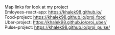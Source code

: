Map links for look at my project <br/>
Emloyees-react-app: https://khalek98.github.io/<br/>
Food-project: https://khalek98.github.io/proj_food<br/>
Uber-project: https://khalek98.github.io/proj_uber/<br/>
Pulse-project: https://khalek98.github.io/proj_pulse/<br/>